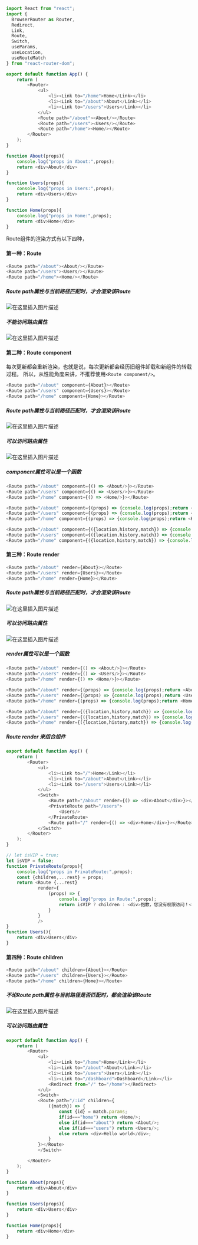```javascript
import React from "react";
import {
  BrowserRouter as Router,
  Redirect,
  Link,
  Route,
  Switch,
  useParams,
  useLocation,
  useRouteMatch
} from "react-router-dom";

export default function App() {
    return (
        <Router>
            <ul>
                <li><Link to="/home">Home</Link></li>
                <li><Link to="/about">About</Link></li>
                <li><Link to="/users">Users</Link></li>
            </ul>
            <Route path="/about"><About/></Route>
            <Route path="/users"><Users/></Route>
            <Route path="/home"><Home/></Route>
        </Router>
    );
}

function About(props){
    console.log("props in About:",props);
    return <div>About</div>
}

function Users(props){
    console.log("props in Users:",props);
    return <div>Users</div>
}

function Home(props){
    console.log("props in Home:",props);
    return <div>Home</div>
}
```

Route组件的渲染方式有以下四种，

 #### 第一种：Route
```javascript
<Route path="/about"><About/></Route>
<Route path="/users"><Users/></Route>
<Route path="/home"><Home/></Route>
```

##### Route path属性与当前路径匹配时，才会渲染该Route
![在这里插入图片描述](https://img-blog.csdnimg.cn/20200809095803270.gif)
 ##### 不能访问路由属性
 ![在这里插入图片描述](https://img-blog.csdnimg.cn/20200809100654357.png)

 #### 第二种：Route component
 每次更新都会重新渲染，也就是说，每次更新都会经历旧组件卸载和新组件的转载过程。
所以，从性能角度来讲，不推荐使用`<Route component/>`。
```javascript
<Route path="/about" component={About}></Route>
<Route path="/users" component={Users}></Route>
<Route path="/home" component={Home}></Route>
```

##### Route path属性与当前路径匹配时，才会渲染该Route
![在这里插入图片描述](https://img-blog.csdnimg.cn/20200809095803270.gif)
##### 可以访问路由属性
![在这里插入图片描述](https://img-blog.csdnimg.cn/20200809100827368.png?x-oss-process=image/watermark,type_ZmFuZ3poZW5naGVpdGk,shadow_10,text_aHR0cHM6Ly9ibG9nLmNzZG4ubmV0L3F6dzc1Mjg5MDkxMw==,size_16,color_FFFFFF,t_70)

##### component属性可以是一个函数

```javascript
<Route path="/about" component={() => <About/>}></Route>
<Route path="/users" component={() => <Users/>}></Route>
<Route path="/home" component={() => <Home/>}></Route>
```
```javascript
<Route path="/about" component={(props) => {console.log(props);return <About/>}}></Route>
<Route path="/users" component={(props) => {console.log(props);return <Users/>}}></Route>
<Route path="/home" component={(props) => {console.log(props);return <Home/>}}></Route>
```
```javascript
<Route path="/about" component={({location,history,match}) => {console.log(location,history,match);return <About/>}}></Route>
<Route path="/users" component={({location,history,match}) => {console.log(location,history,match);return <Users/>}}></Route>
<Route path="/home" component={({location,history,match}) => {console.log(location,history,match);return <Home/>}}></Route>
```
 #### 第三种：Route render
```javascript
<Route path="/about" render={About}></Route>
<Route path="/users" render={Users}></Route>
<Route path="/home" render={Home}></Route>
```
##### Route path属性与当前路径匹配时，才会渲染该Route
![在这里插入图片描述](https://img-blog.csdnimg.cn/20200809095803270.gif)
##### 可以访问路由属性
![在这里插入图片描述](https://img-blog.csdnimg.cn/20200809101000139.png)
#####  render属性可以是一个函数
```javascript
<Route path="/about" render={() => <About/>}></Route>
<Route path="/users" render={() => <Users/>}></Route>
<Route path="/home" render={() => <Home/>}></Route>
```
```javascript
<Route path="/about" render={(props) => {console.log(props);return <About/>}}></Route>
<Route path="/users" render={(props) => {console.log(props);return <Users/>}}></Route>
<Route path="/home" render={(props) => {console.log(props);return <Home/>}}></Route>
```
```javascript
<Route path="/about" render={({location,history,match}) => {console.log(location,history,match);return <About/>}}></Route>
<Route path="/users" render={({location,history,match}) => {console.log(location,history,match);return <Users/>}}></Route>
<Route path="/home" render={({location,history,match}) => {console.log(location,history,match);return <Home/>}}></Route>
```
##### Route render 来组合组件

```javascript
export default function App() {
    return (
        <Router>
            <ul>
                <li><Link to="/">Home</Link></li>
                <li><Link to="/about">About</Link></li>
                <li><Link to="/users">Users</Link></li>
            </ul>
            <Switch>
                <Route path="/about" render={() => <div>About</div>}></Route>
                <PrivateRoute path="/users">
                    <Users/>
                </PrivateRoute>
                <Route path="/" render={() => <div>Home</div>}></Route>
            </Switch>
        </Router>
    );
}

// let isVIP = true;
let isVIP = false;
function PrivateRoute(props){
    console.log("props in PrivateRoute:",props);
    const {children,...rest} = props;
    return <Route {...rest}
            render={
                (props) => {
                    console.log("props in Route:",props);
                    return isVIP ? children : <div>抱歉，您没有权限访问！</div>
                }
            }
            />
}
function Users(){
    return <div>Users</div>
}
```

 #### 第四种：Route children
```javascript
<Route path="/about" children={About}></Route>
<Route path="/users" children={Users}></Route>
<Route path="/home" children={Home}></Route>
```

##### 不论Route path属性与当前路径是否匹配时，都会渲染该Route
![在这里插入图片描述](https://img-blog.csdnimg.cn/20200809095821619.gif)
##### 可以访问路由属性
```javascript
export default function App() {
    return (
        <Router>
            <ul>
                <li><Link to="/home">Home</Link></li>
                <li><Link to="/about">About</Link></li>
                <li><Link to="/users">Users</Link></li>
                <li><Link to="/dashboard">Dashboard</Link></li>
                <Redirect from="/" to="/home"></Redirect>
            </ul>
            <Switch>
            <Route path="/:id" children={
                ({match}) => {
                    const {id} = match.params;
                    if(id==="home") return <Home/>;
                    else if(id==="about") return <About/>;
                    else if(id==="users") return <Users/>;
                    else return <div>Hello world</div>;
                }
            }></Route>
            </Switch>

        </Router>
    );
}

function About(props){
    return <div>About</div>
}

function Users(props){
    return <div>Users</div>
}

function Home(props){
    return <div>Home</div>
}
```
